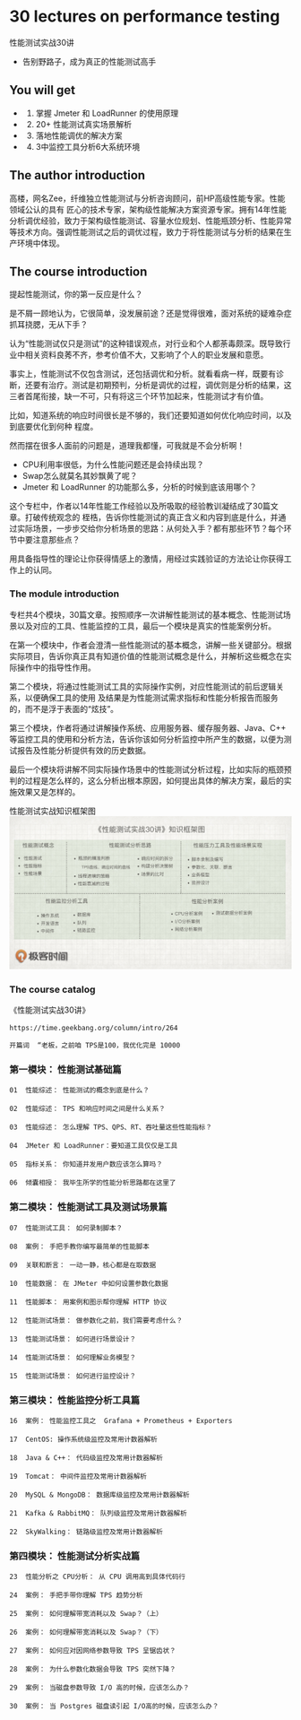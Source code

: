 # 30 lectures on performance testing

性能测试实战30讲

+ 告别野路子，成为真正的性能测试高手


##  You will get

+ 1. 掌握 Jmeter 和 LoadRunner 的使用原理
+ 2. 20+ 性能测试真实场景解析
+ 3. 落地性能调优的解决方案
+ 4. 3中监控工具分析6大系统环境


##  The author introduction

高楼，网名Zee，纤维独立性能测试与分析咨询顾问，前HP高级性能专家。性能领域公认的具有 匠心的技术专家，架构级性能解决方案资源专家。拥有14年性能分析调优经验，致力于架构级性能测试、容量水位规划、性能瓶颈分析、性能异常等技术方向。强调性能测试之后的调优过程，致力于将性能测试与分析的结果在生产环境中体现。

##  The course introduction

提起性能测试，你的第一反应是什么？

是不屑一顾地认为，它很简单，没发展前途？还是觉得很难，面对系统的疑难杂症抓耳挠腮，无从下手？

认为“性能测试仅只是测试”的这种错误观点，对行业和个人都荼毒颇深。既导致行业中相关资料良莠不齐，参考价值不大，又影响了个人的职业发展和意愿。

事实上，性能测试不仅包含测试，还包括调优和分析。就看看病一样，既要有诊断，还要有治疗。测试是初期预判，分析是调优的过程，调优则是分析的结果，这三者首尾衔接，缺一不可，只有将这三个环节加起来，性能测试才有价值。

比如，知道系统的响应时间很长是不够的，我们还要知道如何优化响应时间，以及到底要优化到何种 程度。

然而摆在很多人面前的问题是，道理我都懂，可我就是不会分析啊！

+ CPU利用率很低，为什么性能问题还是会持续出现？
+ Swap怎么就莫名其妙飘黄了呢？
+ Jmeter 和 LoadRunner 的功能那么多，分析的时候到底该用哪个？

这个专栏中，作者以14年性能工作经验以及所吸取的经验教训凝结成了30篇文章。打破传统观念的 桎梏，告诉你性能测试的真正含义和内容到底是什么，并通过实际场景，一步步交给你分析场景的思路：从何处入手？都有那些环节？每个环节中要注意那些点？

用具备指导性的理论让你获得情感上的激情，用经过实践验证的方法论让你获得工作上的认同。


###   The module introduction

专栏共4个模块，30篇文章。按照顺序一次讲解性能测试的基本概念、性能测试场景以及对应的工具、性能监控的工具，最后一个模块是真实的性能案例分析。

在第一个模块中，作者会澄清一些性能测试的基本概念，讲解一些关键部分。根据实际项目，告诉你真正具有知道价值的性能测试概念是什么，并解析这些概念在实际操作中的指导性作用。

第二个模块，将通过性能测试工具的实际操作实例，对应性能测试的前后逻辑关系，以便确保工具的使用 及结果是为性能测试需求指标和性能分析报告而服务的，而不是浮于表面的“炫技”。

第三个模块，作者将通过讲解操作系统、应用服务器、缓存服务器、Java、C++ 等监控工具的使用和分析方法，告诉你该如何分析监控中所产生的数据，以便为测试报告及性能分析提供有效的历史数据。

最后一个模块将讲解不同实际操作场景中的性能测试分析过程，比如实际的瓶颈预判的过程是怎么样的，这么分析出根本原因，如何提出具体的解决方案，最后的实施效果又是怎样的。

性能测试实战知识框架图
![performance_testing_knowledge_map](https://github.com/yumushui/develop/blob/master/Test/gaolou_performance_testing/performance_testing_knowledge_map.jpeg  "performance_testing_knowledge_map")


###   The course catalog

《性能测试实战30讲》

```
https://time.geekbang.org/column/intro/264
```

```
开篇词  “老板，之前咱 TPS是100，我优化完是 10000
```

###  第一模块： 性能测试基础篇

```
01  性能综述： 性能测试的概念到底是什么？

02  性能综述： TPS 和响应时间之间是什么关系？

03  性能综述： 怎么理解 TPS、QPS、RT、吞吐量这些性能指标？

04  JMeter 和 LoadRunner：要知道工具仅仅是工具

05  指标关系： 你知道并发用户数应该怎么算吗？

06  倾囊相授： 我毕生所学的性能分析思路都在这里了

```

###  第二模块： 性能测试工具及测试场景篇

```
07  性能测试工具： 如何录制脚本？

08  案例： 手把手教你编写最简单的性能脚本

09  关联和断言： 一动一静，核心都是在取数据

10  性能数据： 在 JMeter 中如何设置参数化数据

11  性能脚本： 用案例和图示帮你理解 HTTP 协议

12  性能测试场景： 做参数化之前，我们需要考虑什么？

13  性能测试场景： 如何进行场景设计？

14  性能测试场景： 如何理解业务模型？

15  性能测试场景： 如何进行监控设计？

```


###  第三模块： 性能监控分析工具篇

```
16  案例： 性能监控工具之  Grafana + Prometheus + Exporters

17  CentOS: 操作系统级监控及常用计数器解析

18  Java & C++： 代码级监控及常用计数器解析

19  Tomcat： 中间件监控及常用计数器解析

20  MySQL & MongoDB： 数据库级监控及常用计数器解析

21  Kafka & RabbitMQ： 队列级监控及常用计数器解析

22  SkyWalking： 链路级监控及常用计数器解析

```

###  第四模块： 性能测试分析实战篇

```
23  性能分析之 CPU分析： 从 CPU 调用高到具体代码行

24  案例： 手把手带你理解 TPS 趋势分析

25  案例： 如何理解带宽消耗以及 Swap？（上）

26  案例： 如何理解带宽消耗以及 Swap？（下）

27  案例： 如何应对因网络参数导致 TPS 呈锯齿状？

28  案例： 为什么参数化数据会导致 TPS 突然下降？

29  案例： 当磁盘参数导致 I/O 高的时候，应该怎么办？

30  案例： 当 Postgres 磁盘读引起 I/O高的时候，应该怎么办？

```


